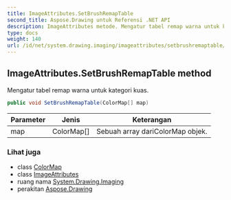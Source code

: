 ```yaml
---
title: ImageAttributes.SetBrushRemapTable
second_title: Aspose.Drawing untuk Referensi .NET API
description: ImageAttributes metode. Mengatur tabel remap warna untuk kategori kuas.
type: docs
weight: 140
url: /id/net/system.drawing.imaging/imageattributes/setbrushremaptable/
---
```

## ImageAttributes.SetBrushRemapTable method

Mengatur tabel remap warna untuk kategori kuas.

```csharp
public void SetBrushRemapTable(ColorMap[] map)
```

| Parameter | Jenis | Keterangan |
| --- | --- | --- |
| map | ColorMap[] | Sebuah array dariColorMap objek. |

### Lihat juga

* class [ColorMap](../../colormap/)
* class [ImageAttributes](../)
* ruang nama [System.Drawing.Imaging](../../imageattributes/)
* perakitan [Aspose.Drawing](../../../)


